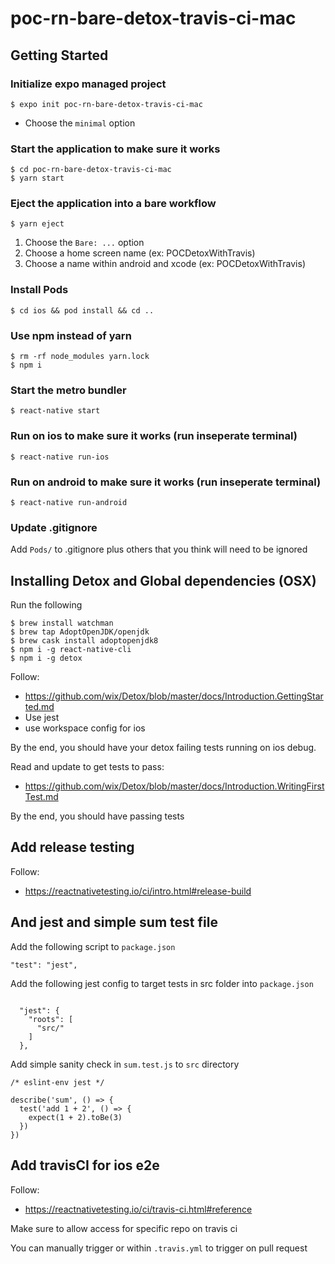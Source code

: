 # poc-rn-bare-detox-travis-ci-mac

## Getting Started

### Initialize expo managed project

```
$ expo init poc-rn-bare-detox-travis-ci-mac
```

- Choose the `minimal` option

### Start the application to make sure it works

```
$ cd poc-rn-bare-detox-travis-ci-mac
$ yarn start
```

### Eject the application into a bare workflow

```
$ yarn eject
```

1. Choose the `Bare: ...` option
1. Choose a home screen name (ex: POCDetoxWithTravis)
1. Choose a name within android and xcode (ex: POCDetoxWithTravis)

### Install Pods

```
$ cd ios && pod install && cd ..
```

### Use npm instead of yarn

```
$ rm -rf node_modules yarn.lock
$ npm i
```

### Start the metro bundler

```
$ react-native start
```

### Run on ios to make sure it works (run inseperate terminal)

```
$ react-native run-ios
```

### Run on android to make sure it works (run inseperate terminal)

```
$ react-native run-android
```

### Update .gitignore

Add `Pods/` to .gitignore plus others that you think will need to be ignored


## Installing Detox and Global dependencies (OSX)

Run the following

```
$ brew install watchman
$ brew tap AdoptOpenJDK/openjdk
$ brew cask install adoptopenjdk8
$ npm i -g react-native-cli
$ npm i -g detox
```

Follow:
- https://github.com/wix/Detox/blob/master/docs/Introduction.GettingStarted.md
- Use jest
- use workspace config for ios

By the end, you should have your detox failing tests running on ios debug.

Read and update to get tests to pass:
- https://github.com/wix/Detox/blob/master/docs/Introduction.WritingFirstTest.md

By the end, you should have passing tests

## Add release testing

Follow:
- https://reactnativetesting.io/ci/intro.html#release-build

## And jest and simple sum test file

Add the following script to `package.json`

```
"test": "jest",
```

Add the following jest config to target tests in src folder into `package.json`

```

  "jest": {
    "roots": [
      "src/"
    ]
  },

```
Add simple sanity check in `sum.test.js` to `src` directory

```
/* eslint-env jest */

describe('sum', () => {
  test('add 1 + 2', () => {
    expect(1 + 2).toBe(3)
  })
})
```

## Add travisCI for ios e2e

Follow:
- https://reactnativetesting.io/ci/travis-ci.html#reference

Make sure to allow access for specific repo on travis ci

You can manually trigger or within `.travis.yml` to trigger on pull request